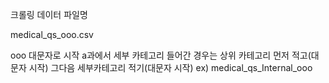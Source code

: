 
크롤링 데이터 파일명

medical_qs_ooo.csv

ooo 대문자로 시작
a과에서 세부 카테고리 들어간 경우는
상위 카테고리 먼저 적고(대문자 시작) 그다음 세부카테고리 적기(대문자 시작)
ex) medical_qs_Internal_ooo
